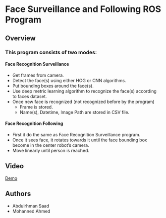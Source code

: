 # Face Surveillance and Following ROS Program

## Overview

### This program consists of two modes:

#### Face Recognition Surveillance

* Get frames from camera. 
* Detect the face(s) using either HOG or CNN algorithms. 
* Put bounding boxes around the face(s).
* Use deep metric learning algorithm to recognize the face(s) according to faces dataset.
* Once new face is recognized (not recognized before by the program)
    - Frame is stored.
    - Name(s), Datetime, Image Path are stored in CSV file.

#### Face Recognition Following

* First it do the same as Face Recognition Surveillance program. 
* Once it sees face, it rotates towards it until the face bounding box become in the center robot’s camera.
* Move linearly until person is reached. 

## Video
[Demo](https://www.youtube.com/watch?v=mvrjb8ecock&t=17s)

## Authors 

* Abdulrhman Saad
* Mohanned Ahmed 
